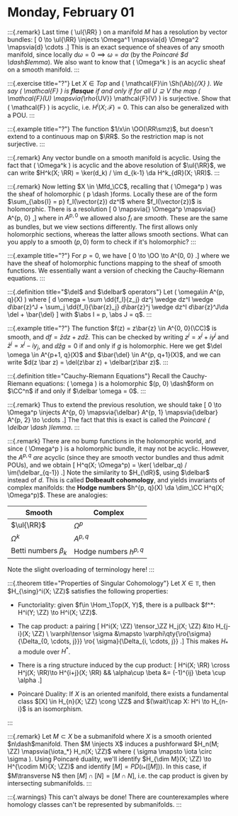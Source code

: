 # Monday, February 01


:::{.remark}
Last time \( \ul{\RR} \) on a manifold $M$ has a resolution by vector bundles:
\[
0 \to \ul{\RR} \injects \Omega^1 \mapsvia{d} \Omega^2 \mapsvia{d} \cdots
.\]
This is an exact sequence of sheaves of any smooth manifold, since locally $d \omega = 0 \implies \omega = d \alpha$ (by the *Poincaré $d \dash$lemma*).
We also want to know that \( \Omega^k \) is an acyclic sheaf on a smooth manifold.
:::

:::{.exercise title="?"}
Let $X\in Top$ and \( \mathcal{F}\in \Sh(\Ab)_{/X} \).
We say \( \mathcal{F}  \) is **flasque** if and only if for all $U \supseteq V$ the map \( \mathcal{F}(U) \mapsvia{\rho_{UV}} \mathcal{F}(V)   \) is surjective.
Show that \( \mathcal{F}  \) is acyclic, i.e. $H^i(X; \mathcal{F}) = 0$.
This can also be generalized with a POU.
:::

:::{.example title="?"}
The function $1/x\in \OO(\RR\smz)$, but doesn't extend to a continuous map on $\RR$.
So the restriction map is not surjective.
:::

:::{.remark}
Any vector bundle on a smooth manifold is acyclic.
Using the fact that \( \Omega^k \) is acyclic and the above resolution of $\ul{\RR}$, we can write $H^k(X; \RR) = \ker(d_k) / \im d_{k-1} \da H^k_{dR}(X; \RR)$.
:::

:::{.remark}
Now letting $X \in \Mfd_\CC$, recalling that \( \Omega^p \) was the sheaf of holomorphic \( p \dash \)forms.
Locally these are of the form $\sum_{\abs{I} = p} f_I(\vector{z}) dz^I$ where $f_I(\vector{z})$ is holomorphic.
There is a resolution
\[
0 \mapsvia{} \Omega^p \mapsvia{} A^{p, 0}
,\]
where in $A^{p, 0}$ we allowed also $f_I$ are *smooth*.
These are the same as bundles, but we view sections differently. 
The first allows only holomorphic sections, whereas the latter allows smooth sections.
What can you apply to a smooth $(p, 0)$ form to check if it's holomorphic?
:::

:::{.example title="?"}
For $p=0$, we have
\[
0 \to \OO \to A^{0, 0}
.\]
where we have the sheaf of holomorphic functions mapping to the sheaf of smooth functions.
We essentially want a version of checking the Cauchy-Riemann equations.
:::

:::{.definition title="$\del$ and $\delbar$ operators"}
Let \( \omega\in A^{p, q}(X) \) where 
\[
d \omega = \sum \dd{f_I}{z_j} dz^j \wedge dz^I \wedge d\bar{z}^J + \sum_j \dd{f_I}{\bar{z}_j} d\bar{z}^j \wedge dz^I d\bar{z}^J\da \del + \bar{\del} 
\] 
with $\abs I = p, \abs J = q$.
:::

:::{.example title="?"}
The function $f(z) = z\bar{z} \in A^{0, 0}(\CC)$ is smooth, and $df = \bar{z} dz + z d\bar{z}$.
This can be checked by writing $z^j = x^j + iy^j$ and $\bar z^j = x^j - iy_j$, and $\dd{}{\bar z} g = 0$ if and only if $g$ is holomorphic.
Here we get $\del \omega \in A^{p+1, q}(X)$ and $\bar{\del} \in A^{p, q+1}(X)$, and we can write $d(z \bar z) = \del(z\bar z) + \delbar(z\bar z)$.
:::

:::{.definition title="Cauchy-Riemann Equations"}
Recall the Cauchy-Riemann equations: \( \omega \) is a holomorphic $(p, 0) \dash$form on $\CC^n$ if and only if $\delbar \omega = 0$.
:::


:::{.remark}
Thus to extend the previous resolution, we should take
\[
0 \to \Omega^p \injects A^{p, 0} \mapsvia{\delbar} A^{p, 1} \mapsvia{\delbar} A^{p, 2} \to \cdots
.\]
The fact that this is exact is called the *Poincaré \( \delbar \dash \)lemma*.
:::


:::{.remark}
There are no bump functions in the holomorphic world, and since \( \Omega^p \) is a holomorphic bundle, it may not be acyclic.
However, the $A^{p, q}$ *are* acyclic (since they are smooth vector bundles and thus admit POUs), and we obtain 
\[
H^q(X; \Omega^p) = \ker( \delbar_q) / \im(\delbar_{q-1})
.\]
Note the similarity to $H_{\dR}$, using $\delbar$ instead of $d$.
This is called **Dolbeault cohomology**, and yields invariants of complex manifolds: the **Hodge numbers** $h^{p, q}(X) \da \dim_\CC H^q(X; \Omega^p)$.
These are analogies:

Smooth     | Complex |
-----------|---------|
$\ul{\RR}$ | $\Omega^p$ |
$\Omega^k$ | $A^{p, q}$ |
Betti numbers $\beta_k$ | Hodge numbers $h^{p, q}$ |

Note the slight overloading of terminology here!
:::


:::{.theorem title="Properties of Singular Cohomology"}
Let $X\in \Top$, then $H_{\sing}^i(X; \ZZ)$ satisfies the following properties:

- Functoriality: given $f\in \Hom_\Top(X, Y)$, there is a pullback $f^*: H^i(Y; \ZZ) \to H^i(X; \ZZ)$.
- The cap product: a pairing
\[
H^i(X; \ZZ) \tensor_\ZZ H_j(X; \ZZ) &\to H_{j-i}(X; \ZZ) \\
\varphi\tensor \sigma &\mapsto \varphi\qty{\ro{\sigma}{\Delta_{0, \cdots, j}}} \ro{ \sigma}{\Delta_{i, \cdots, j}}
.\]
  This makes $H_*$ a module over $H^*$.

- There is a ring structure induced by the cup product:
\[
H^i(X; \RR) \cross H^j(X; \RR)\to H^{i+j}(X; \RR) && \alpha\cup \beta &= (-1)^{ij} \beta \cup \alpha
.\]

- Poincaré Duality: If $X$ is an oriented manifold, there exists a fundamental class $[X] \in H_{n}(X; \ZZ) \cong \ZZ$ and $(\wait)\cap X: H^i \to H_{n-i}$ is an isomorphism.

:::


:::{.remark}
Let $M \subset X$ be a submanifold where $X$ is a smooth oriented $n\dash$manifold.
Then $M \injects X$ induces a pushforward $H_n(M; \ZZ) \mapsvia{\iota_*} H_n(X; \ZZ)$ where \( \sigma \mapsto \iota \circ \sigma \).
Using Poincaré duality, we'll identify $H_{\dim M}(X; \ZZ) \to H^{\codim M}(X; \ZZ)$ and identify $[M] = PD( \iota_*( [M]))$.
In this case, if $M\transverse N$ then $[M] \cap [N] = [M \cap N]$, i.e. the cap product is given by intersecting submanifolds.
:::


:::{.warnings}
This can't always be done!
There are counterexamples where homology classes can't be represented by submanifolds.
:::












